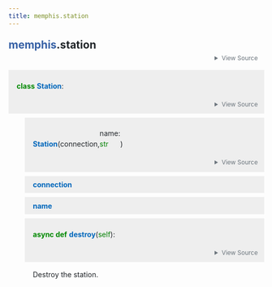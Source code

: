 ```yaml
---
title: memphis.station
---
```


<main class="pdoc">
<section class="module-info">
<h1 class="modulename">
<a href="./../memphis.html">memphis</a><wbr>.station    </h1>


<input id="mod-station-view-source" class="view-source-toggle-state" type="checkbox" aria-hidden="true" tabindex="-1">

<label class="view-source-button" for="mod-station-view-source"><span>View Source</span></label>

<div class="pdoc-code codehilite"><pre><span></span><span id="L-1"><a href="#L-1"><span class="linenos"> 1</span></a><span class="kn">import</span> <span class="nn">json</span>
</span><span id="L-2"><a href="#L-2"><span class="linenos"> 2</span></a>
</span><span id="L-3"><a href="#L-3"><span class="linenos"> 3</span></a><span class="kn">from</span> <span class="nn">memphis.exceptions</span> <span class="kn">import</span> <span class="n">MemphisError</span>
</span><span id="L-4"><a href="#L-4"><span class="linenos"> 4</span></a><span class="kn">from</span> <span class="nn">memphis.utils</span> <span class="kn">import</span> <span class="n">get_internal_name</span>
</span><span id="L-5"><a href="#L-5"><span class="linenos"> 5</span></a>
</span><span id="L-6"><a href="#L-6"><span class="linenos"> 6</span></a>
</span><span id="L-7"><a href="#L-7"><span class="linenos"> 7</span></a><span class="k">class</span> <span class="nc">Station</span><span class="p">:</span>
</span><span id="L-8"><a href="#L-8"><span class="linenos"> 8</span></a>    <span class="k">def</span> <span class="fm">__init__</span><span class="p">(</span><span class="bp">self</span><span class="p">,</span> <span class="n">connection</span><span class="p">,</span> <span class="n">name</span><span class="p">:</span> <span class="nb">str</span><span class="p">):</span>
</span><span id="L-9"><a href="#L-9"><span class="linenos"> 9</span></a>        <span class="bp">self</span><span class="o">.</span><span class="n">connection</span> <span class="o">=</span> <span class="n">connection</span>
</span><span id="L-10"><a href="#L-10"><span class="linenos">10</span></a>        <span class="bp">self</span><span class="o">.</span><span class="n">name</span> <span class="o">=</span> <span class="n">name</span><span class="o">.</span><span class="n">lower</span><span class="p">()</span>
</span><span id="L-11"><a href="#L-11"><span class="linenos">11</span></a>
</span><span id="L-12"><a href="#L-12"><span class="linenos">12</span></a>    <span class="k">async</span> <span class="k">def</span> <span class="nf">destroy</span><span class="p">(</span><span class="bp">self</span><span class="p">):</span>
</span><span id="L-13"><a href="#L-13"><span class="linenos">13</span></a><span class="w">        </span><span class="sd">&quot;&quot;&quot;Destroy the station.&quot;&quot;&quot;</span>
</span><span id="L-14"><a href="#L-14"><span class="linenos">14</span></a>        <span class="k">try</span><span class="p">:</span>
</span><span id="L-15"><a href="#L-15"><span class="linenos">15</span></a>            <span class="n">name_req</span> <span class="o">=</span> <span class="p">{</span><span class="s2">&quot;station_name&quot;</span><span class="p">:</span> <span class="bp">self</span><span class="o">.</span><span class="n">name</span><span class="p">,</span> <span class="s2">&quot;username&quot;</span><span class="p">:</span> <span class="bp">self</span><span class="o">.</span><span class="n">connection</span><span class="o">.</span><span class="n">username</span><span class="p">}</span>
</span><span id="L-16"><a href="#L-16"><span class="linenos">16</span></a>            <span class="n">station_name</span> <span class="o">=</span> <span class="n">json</span><span class="o">.</span><span class="n">dumps</span><span class="p">(</span><span class="n">name_req</span><span class="p">,</span> <span class="n">indent</span><span class="o">=</span><span class="mi">2</span><span class="p">)</span><span class="o">.</span><span class="n">encode</span><span class="p">(</span><span class="s2">&quot;utf-8&quot;</span><span class="p">)</span>
</span><span id="L-17"><a href="#L-17"><span class="linenos">17</span></a>            <span class="n">res</span> <span class="o">=</span> <span class="k">await</span> <span class="bp">self</span><span class="o">.</span><span class="n">connection</span><span class="o">.</span><span class="n">broker_manager</span><span class="o">.</span><span class="n">request</span><span class="p">(</span>
</span><span id="L-18"><a href="#L-18"><span class="linenos">18</span></a>                <span class="s2">&quot;$memphis_station_destructions&quot;</span><span class="p">,</span> <span class="n">station_name</span><span class="p">,</span> <span class="n">timeout</span><span class="o">=</span><span class="mi">5</span>
</span><span id="L-19"><a href="#L-19"><span class="linenos">19</span></a>            <span class="p">)</span>
</span><span id="L-20"><a href="#L-20"><span class="linenos">20</span></a>            <span class="n">error</span> <span class="o">=</span> <span class="n">res</span><span class="o">.</span><span class="n">data</span><span class="o">.</span><span class="n">decode</span><span class="p">(</span><span class="s2">&quot;utf-8&quot;</span><span class="p">)</span>
</span><span id="L-21"><a href="#L-21"><span class="linenos">21</span></a>            <span class="k">if</span> <span class="n">error</span> <span class="o">!=</span> <span class="s2">&quot;&quot;</span> <span class="ow">and</span> <span class="ow">not</span> <span class="s2">&quot;not exist&quot;</span> <span class="ow">in</span> <span class="n">error</span><span class="p">:</span>
</span><span id="L-22"><a href="#L-22"><span class="linenos">22</span></a>                <span class="k">raise</span> <span class="n">MemphisError</span><span class="p">(</span><span class="n">error</span><span class="p">)</span>
</span><span id="L-23"><a href="#L-23"><span class="linenos">23</span></a>
</span><span id="L-24"><a href="#L-24"><span class="linenos">24</span></a>            <span class="n">internal_station_name</span> <span class="o">=</span> <span class="n">get_internal_name</span><span class="p">(</span><span class="bp">self</span><span class="o">.</span><span class="n">name</span><span class="p">)</span>
</span><span id="L-25"><a href="#L-25"><span class="linenos">25</span></a>            <span class="n">sub</span> <span class="o">=</span> <span class="bp">self</span><span class="o">.</span><span class="n">connection</span><span class="o">.</span><span class="n">schema_updates_subs</span><span class="o">.</span><span class="n">get</span><span class="p">(</span><span class="n">internal_station_name</span><span class="p">)</span>
</span><span id="L-26"><a href="#L-26"><span class="linenos">26</span></a>            <span class="n">task</span> <span class="o">=</span> <span class="bp">self</span><span class="o">.</span><span class="n">connection</span><span class="o">.</span><span class="n">schema_tasks</span><span class="o">.</span><span class="n">get</span><span class="p">(</span><span class="n">internal_station_name</span><span class="p">)</span>
</span><span id="L-27"><a href="#L-27"><span class="linenos">27</span></a>            <span class="k">if</span> <span class="n">internal_station_name</span> <span class="ow">in</span> <span class="bp">self</span><span class="o">.</span><span class="n">connection</span><span class="o">.</span><span class="n">schema_updates_data</span><span class="p">:</span>
</span><span id="L-28"><a href="#L-28"><span class="linenos">28</span></a>                <span class="k">del</span> <span class="bp">self</span><span class="o">.</span><span class="n">connection</span><span class="o">.</span><span class="n">schema_updates_data</span><span class="p">[</span><span class="n">internal_station_name</span><span class="p">]</span>
</span><span id="L-29"><a href="#L-29"><span class="linenos">29</span></a>            <span class="k">if</span> <span class="n">internal_station_name</span> <span class="ow">in</span> <span class="bp">self</span><span class="o">.</span><span class="n">connection</span><span class="o">.</span><span class="n">schema_updates_subs</span><span class="p">:</span>
</span><span id="L-30"><a href="#L-30"><span class="linenos">30</span></a>                <span class="k">del</span> <span class="bp">self</span><span class="o">.</span><span class="n">connection</span><span class="o">.</span><span class="n">schema_updates_subs</span><span class="p">[</span><span class="n">internal_station_name</span><span class="p">]</span>
</span><span id="L-31"><a href="#L-31"><span class="linenos">31</span></a>            <span class="k">if</span> <span class="n">internal_station_name</span> <span class="ow">in</span> <span class="bp">self</span><span class="o">.</span><span class="n">connection</span><span class="o">.</span><span class="n">producers_per_station</span><span class="p">:</span>
</span><span id="L-32"><a href="#L-32"><span class="linenos">32</span></a>                <span class="k">del</span> <span class="bp">self</span><span class="o">.</span><span class="n">connection</span><span class="o">.</span><span class="n">producers_per_station</span><span class="p">[</span><span class="n">internal_station_name</span><span class="p">]</span>
</span><span id="L-33"><a href="#L-33"><span class="linenos">33</span></a>            <span class="k">if</span> <span class="n">internal_station_name</span> <span class="ow">in</span> <span class="bp">self</span><span class="o">.</span><span class="n">connection</span><span class="o">.</span><span class="n">schema_tasks</span><span class="p">:</span>
</span><span id="L-34"><a href="#L-34"><span class="linenos">34</span></a>                <span class="k">del</span> <span class="bp">self</span><span class="o">.</span><span class="n">connection</span><span class="o">.</span><span class="n">schema_tasks</span><span class="p">[</span><span class="n">internal_station_name</span><span class="p">]</span>
</span><span id="L-35"><a href="#L-35"><span class="linenos">35</span></a>            <span class="k">if</span> <span class="n">task</span> <span class="ow">is</span> <span class="ow">not</span> <span class="kc">None</span><span class="p">:</span>
</span><span id="L-36"><a href="#L-36"><span class="linenos">36</span></a>                <span class="n">task</span><span class="o">.</span><span class="n">cancel</span><span class="p">()</span>
</span><span id="L-37"><a href="#L-37"><span class="linenos">37</span></a>            <span class="k">if</span> <span class="n">sub</span> <span class="ow">is</span> <span class="ow">not</span> <span class="kc">None</span><span class="p">:</span>
</span><span id="L-38"><a href="#L-38"><span class="linenos">38</span></a>                <span class="k">await</span> <span class="n">sub</span><span class="o">.</span><span class="n">unsubscribe</span><span class="p">()</span>
</span><span id="L-39"><a href="#L-39"><span class="linenos">39</span></a>
</span><span id="L-40"><a href="#L-40"><span class="linenos">40</span></a>            <span class="bp">self</span><span class="o">.</span><span class="n">connection</span><span class="o">.</span><span class="n">producers_map</span> <span class="o">=</span> <span class="p">{</span>
</span><span id="L-41"><a href="#L-41"><span class="linenos">41</span></a>                <span class="n">k</span><span class="p">:</span> <span class="n">v</span>
</span><span id="L-42"><a href="#L-42"><span class="linenos">42</span></a>                <span class="k">for</span> <span class="n">k</span><span class="p">,</span> <span class="n">v</span> <span class="ow">in</span> <span class="bp">self</span><span class="o">.</span><span class="n">connection</span><span class="o">.</span><span class="n">producers_map</span><span class="o">.</span><span class="n">items</span><span class="p">()</span>
</span><span id="L-43"><a href="#L-43"><span class="linenos">43</span></a>                <span class="k">if</span> <span class="bp">self</span><span class="o">.</span><span class="n">name</span> <span class="ow">not</span> <span class="ow">in</span> <span class="n">k</span>
</span><span id="L-44"><a href="#L-44"><span class="linenos">44</span></a>            <span class="p">}</span>
</span><span id="L-45"><a href="#L-45"><span class="linenos">45</span></a>
</span><span id="L-46"><a href="#L-46"><span class="linenos">46</span></a>            <span class="bp">self</span><span class="o">.</span><span class="n">connection</span><span class="o">.</span><span class="n">consumers_map</span> <span class="o">=</span> <span class="p">{</span>
</span><span id="L-47"><a href="#L-47"><span class="linenos">47</span></a>                <span class="n">k</span><span class="p">:</span> <span class="n">v</span>
</span><span id="L-48"><a href="#L-48"><span class="linenos">48</span></a>                <span class="k">for</span> <span class="n">k</span><span class="p">,</span> <span class="n">v</span> <span class="ow">in</span> <span class="bp">self</span><span class="o">.</span><span class="n">connection</span><span class="o">.</span><span class="n">consumers_map</span><span class="o">.</span><span class="n">items</span><span class="p">()</span>
</span><span id="L-49"><a href="#L-49"><span class="linenos">49</span></a>                <span class="k">if</span> <span class="bp">self</span><span class="o">.</span><span class="n">name</span> <span class="ow">not</span> <span class="ow">in</span> <span class="n">k</span>
</span><span id="L-50"><a href="#L-50"><span class="linenos">50</span></a>            <span class="p">}</span>
</span><span id="L-51"><a href="#L-51"><span class="linenos">51</span></a>
</span><span id="L-52"><a href="#L-52"><span class="linenos">52</span></a>        <span class="k">except</span> <span class="ne">Exception</span> <span class="k">as</span> <span class="n">e</span><span class="p">:</span>
</span><span id="L-53"><a href="#L-53"><span class="linenos">53</span></a>            <span class="k">raise</span> <span class="n">MemphisError</span><span class="p">(</span><span class="nb">str</span><span class="p">(</span><span class="n">e</span><span class="p">))</span> <span class="kn">from</span> <span class="nn">e</span>
</span></pre></div>


</section>
<section id="Station">
<input id="Station-view-source" class="view-source-toggle-state" type="checkbox" aria-hidden="true" tabindex="-1">
<div class="attr class">

<span class="def">class</span>
<span class="name">Station</span>:

<label class="view-source-button" for="Station-view-source"><span>View Source</span></label>

</div>
<a class="headerlink" href="#Station"></a>
<div class="pdoc-code codehilite"><pre><span></span><span id="Station-8"><a href="#Station-8"><span class="linenos"> 8</span></a><span class="k">class</span> <span class="nc">Station</span><span class="p">:</span>
</span><span id="Station-9"><a href="#Station-9"><span class="linenos"> 9</span></a>    <span class="k">def</span> <span class="fm">__init__</span><span class="p">(</span><span class="bp">self</span><span class="p">,</span> <span class="n">connection</span><span class="p">,</span> <span class="n">name</span><span class="p">:</span> <span class="nb">str</span><span class="p">):</span>
</span><span id="Station-10"><a href="#Station-10"><span class="linenos">10</span></a>        <span class="bp">self</span><span class="o">.</span><span class="n">connection</span> <span class="o">=</span> <span class="n">connection</span>
</span><span id="Station-11"><a href="#Station-11"><span class="linenos">11</span></a>        <span class="bp">self</span><span class="o">.</span><span class="n">name</span> <span class="o">=</span> <span class="n">name</span><span class="o">.</span><span class="n">lower</span><span class="p">()</span>
</span><span id="Station-12"><a href="#Station-12"><span class="linenos">12</span></a>
</span><span id="Station-13"><a href="#Station-13"><span class="linenos">13</span></a>    <span class="k">async</span> <span class="k">def</span> <span class="nf">destroy</span><span class="p">(</span><span class="bp">self</span><span class="p">):</span>
</span><span id="Station-14"><a href="#Station-14"><span class="linenos">14</span></a><span class="w">        </span><span class="sd">&quot;&quot;&quot;Destroy the station.&quot;&quot;&quot;</span>
</span><span id="Station-15"><a href="#Station-15"><span class="linenos">15</span></a>        <span class="k">try</span><span class="p">:</span>
</span><span id="Station-16"><a href="#Station-16"><span class="linenos">16</span></a>            <span class="n">name_req</span> <span class="o">=</span> <span class="p">{</span><span class="s2">&quot;station_name&quot;</span><span class="p">:</span> <span class="bp">self</span><span class="o">.</span><span class="n">name</span><span class="p">,</span> <span class="s2">&quot;username&quot;</span><span class="p">:</span> <span class="bp">self</span><span class="o">.</span><span class="n">connection</span><span class="o">.</span><span class="n">username</span><span class="p">}</span>
</span><span id="Station-17"><a href="#Station-17"><span class="linenos">17</span></a>            <span class="n">station_name</span> <span class="o">=</span> <span class="n">json</span><span class="o">.</span><span class="n">dumps</span><span class="p">(</span><span class="n">name_req</span><span class="p">,</span> <span class="n">indent</span><span class="o">=</span><span class="mi">2</span><span class="p">)</span><span class="o">.</span><span class="n">encode</span><span class="p">(</span><span class="s2">&quot;utf-8&quot;</span><span class="p">)</span>
</span><span id="Station-18"><a href="#Station-18"><span class="linenos">18</span></a>            <span class="n">res</span> <span class="o">=</span> <span class="k">await</span> <span class="bp">self</span><span class="o">.</span><span class="n">connection</span><span class="o">.</span><span class="n">broker_manager</span><span class="o">.</span><span class="n">request</span><span class="p">(</span>
</span><span id="Station-19"><a href="#Station-19"><span class="linenos">19</span></a>                <span class="s2">&quot;$memphis_station_destructions&quot;</span><span class="p">,</span> <span class="n">station_name</span><span class="p">,</span> <span class="n">timeout</span><span class="o">=</span><span class="mi">5</span>
</span><span id="Station-20"><a href="#Station-20"><span class="linenos">20</span></a>            <span class="p">)</span>
</span><span id="Station-21"><a href="#Station-21"><span class="linenos">21</span></a>            <span class="n">error</span> <span class="o">=</span> <span class="n">res</span><span class="o">.</span><span class="n">data</span><span class="o">.</span><span class="n">decode</span><span class="p">(</span><span class="s2">&quot;utf-8&quot;</span><span class="p">)</span>
</span><span id="Station-22"><a href="#Station-22"><span class="linenos">22</span></a>            <span class="k">if</span> <span class="n">error</span> <span class="o">!=</span> <span class="s2">&quot;&quot;</span> <span class="ow">and</span> <span class="ow">not</span> <span class="s2">&quot;not exist&quot;</span> <span class="ow">in</span> <span class="n">error</span><span class="p">:</span>
</span><span id="Station-23"><a href="#Station-23"><span class="linenos">23</span></a>                <span class="k">raise</span> <span class="n">MemphisError</span><span class="p">(</span><span class="n">error</span><span class="p">)</span>
</span><span id="Station-24"><a href="#Station-24"><span class="linenos">24</span></a>
</span><span id="Station-25"><a href="#Station-25"><span class="linenos">25</span></a>            <span class="n">internal_station_name</span> <span class="o">=</span> <span class="n">get_internal_name</span><span class="p">(</span><span class="bp">self</span><span class="o">.</span><span class="n">name</span><span class="p">)</span>
</span><span id="Station-26"><a href="#Station-26"><span class="linenos">26</span></a>            <span class="n">sub</span> <span class="o">=</span> <span class="bp">self</span><span class="o">.</span><span class="n">connection</span><span class="o">.</span><span class="n">schema_updates_subs</span><span class="o">.</span><span class="n">get</span><span class="p">(</span><span class="n">internal_station_name</span><span class="p">)</span>
</span><span id="Station-27"><a href="#Station-27"><span class="linenos">27</span></a>            <span class="n">task</span> <span class="o">=</span> <span class="bp">self</span><span class="o">.</span><span class="n">connection</span><span class="o">.</span><span class="n">schema_tasks</span><span class="o">.</span><span class="n">get</span><span class="p">(</span><span class="n">internal_station_name</span><span class="p">)</span>
</span><span id="Station-28"><a href="#Station-28"><span class="linenos">28</span></a>            <span class="k">if</span> <span class="n">internal_station_name</span> <span class="ow">in</span> <span class="bp">self</span><span class="o">.</span><span class="n">connection</span><span class="o">.</span><span class="n">schema_updates_data</span><span class="p">:</span>
</span><span id="Station-29"><a href="#Station-29"><span class="linenos">29</span></a>                <span class="k">del</span> <span class="bp">self</span><span class="o">.</span><span class="n">connection</span><span class="o">.</span><span class="n">schema_updates_data</span><span class="p">[</span><span class="n">internal_station_name</span><span class="p">]</span>
</span><span id="Station-30"><a href="#Station-30"><span class="linenos">30</span></a>            <span class="k">if</span> <span class="n">internal_station_name</span> <span class="ow">in</span> <span class="bp">self</span><span class="o">.</span><span class="n">connection</span><span class="o">.</span><span class="n">schema_updates_subs</span><span class="p">:</span>
</span><span id="Station-31"><a href="#Station-31"><span class="linenos">31</span></a>                <span class="k">del</span> <span class="bp">self</span><span class="o">.</span><span class="n">connection</span><span class="o">.</span><span class="n">schema_updates_subs</span><span class="p">[</span><span class="n">internal_station_name</span><span class="p">]</span>
</span><span id="Station-32"><a href="#Station-32"><span class="linenos">32</span></a>            <span class="k">if</span> <span class="n">internal_station_name</span> <span class="ow">in</span> <span class="bp">self</span><span class="o">.</span><span class="n">connection</span><span class="o">.</span><span class="n">producers_per_station</span><span class="p">:</span>
</span><span id="Station-33"><a href="#Station-33"><span class="linenos">33</span></a>                <span class="k">del</span> <span class="bp">self</span><span class="o">.</span><span class="n">connection</span><span class="o">.</span><span class="n">producers_per_station</span><span class="p">[</span><span class="n">internal_station_name</span><span class="p">]</span>
</span><span id="Station-34"><a href="#Station-34"><span class="linenos">34</span></a>            <span class="k">if</span> <span class="n">internal_station_name</span> <span class="ow">in</span> <span class="bp">self</span><span class="o">.</span><span class="n">connection</span><span class="o">.</span><span class="n">schema_tasks</span><span class="p">:</span>
</span><span id="Station-35"><a href="#Station-35"><span class="linenos">35</span></a>                <span class="k">del</span> <span class="bp">self</span><span class="o">.</span><span class="n">connection</span><span class="o">.</span><span class="n">schema_tasks</span><span class="p">[</span><span class="n">internal_station_name</span><span class="p">]</span>
</span><span id="Station-36"><a href="#Station-36"><span class="linenos">36</span></a>            <span class="k">if</span> <span class="n">task</span> <span class="ow">is</span> <span class="ow">not</span> <span class="kc">None</span><span class="p">:</span>
</span><span id="Station-37"><a href="#Station-37"><span class="linenos">37</span></a>                <span class="n">task</span><span class="o">.</span><span class="n">cancel</span><span class="p">()</span>
</span><span id="Station-38"><a href="#Station-38"><span class="linenos">38</span></a>            <span class="k">if</span> <span class="n">sub</span> <span class="ow">is</span> <span class="ow">not</span> <span class="kc">None</span><span class="p">:</span>
</span><span id="Station-39"><a href="#Station-39"><span class="linenos">39</span></a>                <span class="k">await</span> <span class="n">sub</span><span class="o">.</span><span class="n">unsubscribe</span><span class="p">()</span>
</span><span id="Station-40"><a href="#Station-40"><span class="linenos">40</span></a>
</span><span id="Station-41"><a href="#Station-41"><span class="linenos">41</span></a>            <span class="bp">self</span><span class="o">.</span><span class="n">connection</span><span class="o">.</span><span class="n">producers_map</span> <span class="o">=</span> <span class="p">{</span>
</span><span id="Station-42"><a href="#Station-42"><span class="linenos">42</span></a>                <span class="n">k</span><span class="p">:</span> <span class="n">v</span>
</span><span id="Station-43"><a href="#Station-43"><span class="linenos">43</span></a>                <span class="k">for</span> <span class="n">k</span><span class="p">,</span> <span class="n">v</span> <span class="ow">in</span> <span class="bp">self</span><span class="o">.</span><span class="n">connection</span><span class="o">.</span><span class="n">producers_map</span><span class="o">.</span><span class="n">items</span><span class="p">()</span>
</span><span id="Station-44"><a href="#Station-44"><span class="linenos">44</span></a>                <span class="k">if</span> <span class="bp">self</span><span class="o">.</span><span class="n">name</span> <span class="ow">not</span> <span class="ow">in</span> <span class="n">k</span>
</span><span id="Station-45"><a href="#Station-45"><span class="linenos">45</span></a>            <span class="p">}</span>
</span><span id="Station-46"><a href="#Station-46"><span class="linenos">46</span></a>
</span><span id="Station-47"><a href="#Station-47"><span class="linenos">47</span></a>            <span class="bp">self</span><span class="o">.</span><span class="n">connection</span><span class="o">.</span><span class="n">consumers_map</span> <span class="o">=</span> <span class="p">{</span>
</span><span id="Station-48"><a href="#Station-48"><span class="linenos">48</span></a>                <span class="n">k</span><span class="p">:</span> <span class="n">v</span>
</span><span id="Station-49"><a href="#Station-49"><span class="linenos">49</span></a>                <span class="k">for</span> <span class="n">k</span><span class="p">,</span> <span class="n">v</span> <span class="ow">in</span> <span class="bp">self</span><span class="o">.</span><span class="n">connection</span><span class="o">.</span><span class="n">consumers_map</span><span class="o">.</span><span class="n">items</span><span class="p">()</span>
</span><span id="Station-50"><a href="#Station-50"><span class="linenos">50</span></a>                <span class="k">if</span> <span class="bp">self</span><span class="o">.</span><span class="n">name</span> <span class="ow">not</span> <span class="ow">in</span> <span class="n">k</span>
</span><span id="Station-51"><a href="#Station-51"><span class="linenos">51</span></a>            <span class="p">}</span>
</span><span id="Station-52"><a href="#Station-52"><span class="linenos">52</span></a>
</span><span id="Station-53"><a href="#Station-53"><span class="linenos">53</span></a>        <span class="k">except</span> <span class="ne">Exception</span> <span class="k">as</span> <span class="n">e</span><span class="p">:</span>
</span><span id="Station-54"><a href="#Station-54"><span class="linenos">54</span></a>            <span class="k">raise</span> <span class="n">MemphisError</span><span class="p">(</span><span class="nb">str</span><span class="p">(</span><span class="n">e</span><span class="p">))</span> <span class="kn">from</span> <span class="nn">e</span>
</span></pre></div>




<div id="Station.__init__" class="classattr">
<input id="Station.__init__-view-source" class="view-source-toggle-state" type="checkbox" aria-hidden="true" tabindex="-1">
<div class="attr function">

<span class="name">Station</span><span class="signature pdoc-code condensed">(<span class="param"><span class="n">connection</span>, </span><span class="param"><span class="n">name</span><span class="p">:</span> <span class="nb">str</span></span>)</span>

<label class="view-source-button" for="Station.__init__-view-source"><span>View Source</span></label>

</div>
<a class="headerlink" href="#Station.__init__"></a>
<div class="pdoc-code codehilite"><pre><span></span><span id="Station.__init__-9"><a href="#Station.__init__-9"><span class="linenos"> 9</span></a>    <span class="k">def</span> <span class="fm">__init__</span><span class="p">(</span><span class="bp">self</span><span class="p">,</span> <span class="n">connection</span><span class="p">,</span> <span class="n">name</span><span class="p">:</span> <span class="nb">str</span><span class="p">):</span>
</span><span id="Station.__init__-10"><a href="#Station.__init__-10"><span class="linenos">10</span></a>        <span class="bp">self</span><span class="o">.</span><span class="n">connection</span> <span class="o">=</span> <span class="n">connection</span>
</span><span id="Station.__init__-11"><a href="#Station.__init__-11"><span class="linenos">11</span></a>        <span class="bp">self</span><span class="o">.</span><span class="n">name</span> <span class="o">=</span> <span class="n">name</span><span class="o">.</span><span class="n">lower</span><span class="p">()</span>
</span></pre></div>




</div>
<div id="Station.connection" class="classattr">
<div class="attr variable">
<span class="name">connection</span>


</div>
<a class="headerlink" href="#Station.connection"></a>



</div>
<div id="Station.name" class="classattr">
<div class="attr variable">
<span class="name">name</span>


</div>
<a class="headerlink" href="#Station.name"></a>



</div>
<div id="Station.destroy" class="classattr">
<input id="Station.destroy-view-source" class="view-source-toggle-state" type="checkbox" aria-hidden="true" tabindex="-1">
<div class="attr function">

<span class="def">async def</span>
<span class="name">destroy</span><span class="signature pdoc-code condensed">(<span class="param"><span class="bp">self</span></span><span class="return-annotation">):</span></span>

<label class="view-source-button" for="Station.destroy-view-source"><span>View Source</span></label>

</div>
<a class="headerlink" href="#Station.destroy"></a>
<div class="pdoc-code codehilite"><pre><span></span><span id="Station.destroy-13"><a href="#Station.destroy-13"><span class="linenos">13</span></a>    <span class="k">async</span> <span class="k">def</span> <span class="nf">destroy</span><span class="p">(</span><span class="bp">self</span><span class="p">):</span>
</span><span id="Station.destroy-14"><a href="#Station.destroy-14"><span class="linenos">14</span></a><span class="w">        </span><span class="sd">&quot;&quot;&quot;Destroy the station.&quot;&quot;&quot;</span>
</span><span id="Station.destroy-15"><a href="#Station.destroy-15"><span class="linenos">15</span></a>        <span class="k">try</span><span class="p">:</span>
</span><span id="Station.destroy-16"><a href="#Station.destroy-16"><span class="linenos">16</span></a>            <span class="n">name_req</span> <span class="o">=</span> <span class="p">{</span><span class="s2">&quot;station_name&quot;</span><span class="p">:</span> <span class="bp">self</span><span class="o">.</span><span class="n">name</span><span class="p">,</span> <span class="s2">&quot;username&quot;</span><span class="p">:</span> <span class="bp">self</span><span class="o">.</span><span class="n">connection</span><span class="o">.</span><span class="n">username</span><span class="p">}</span>
</span><span id="Station.destroy-17"><a href="#Station.destroy-17"><span class="linenos">17</span></a>            <span class="n">station_name</span> <span class="o">=</span> <span class="n">json</span><span class="o">.</span><span class="n">dumps</span><span class="p">(</span><span class="n">name_req</span><span class="p">,</span> <span class="n">indent</span><span class="o">=</span><span class="mi">2</span><span class="p">)</span><span class="o">.</span><span class="n">encode</span><span class="p">(</span><span class="s2">&quot;utf-8&quot;</span><span class="p">)</span>
</span><span id="Station.destroy-18"><a href="#Station.destroy-18"><span class="linenos">18</span></a>            <span class="n">res</span> <span class="o">=</span> <span class="k">await</span> <span class="bp">self</span><span class="o">.</span><span class="n">connection</span><span class="o">.</span><span class="n">broker_manager</span><span class="o">.</span><span class="n">request</span><span class="p">(</span>
</span><span id="Station.destroy-19"><a href="#Station.destroy-19"><span class="linenos">19</span></a>                <span class="s2">&quot;$memphis_station_destructions&quot;</span><span class="p">,</span> <span class="n">station_name</span><span class="p">,</span> <span class="n">timeout</span><span class="o">=</span><span class="mi">5</span>
</span><span id="Station.destroy-20"><a href="#Station.destroy-20"><span class="linenos">20</span></a>            <span class="p">)</span>
</span><span id="Station.destroy-21"><a href="#Station.destroy-21"><span class="linenos">21</span></a>            <span class="n">error</span> <span class="o">=</span> <span class="n">res</span><span class="o">.</span><span class="n">data</span><span class="o">.</span><span class="n">decode</span><span class="p">(</span><span class="s2">&quot;utf-8&quot;</span><span class="p">)</span>
</span><span id="Station.destroy-22"><a href="#Station.destroy-22"><span class="linenos">22</span></a>            <span class="k">if</span> <span class="n">error</span> <span class="o">!=</span> <span class="s2">&quot;&quot;</span> <span class="ow">and</span> <span class="ow">not</span> <span class="s2">&quot;not exist&quot;</span> <span class="ow">in</span> <span class="n">error</span><span class="p">:</span>
</span><span id="Station.destroy-23"><a href="#Station.destroy-23"><span class="linenos">23</span></a>                <span class="k">raise</span> <span class="n">MemphisError</span><span class="p">(</span><span class="n">error</span><span class="p">)</span>
</span><span id="Station.destroy-24"><a href="#Station.destroy-24"><span class="linenos">24</span></a>
</span><span id="Station.destroy-25"><a href="#Station.destroy-25"><span class="linenos">25</span></a>            <span class="n">internal_station_name</span> <span class="o">=</span> <span class="n">get_internal_name</span><span class="p">(</span><span class="bp">self</span><span class="o">.</span><span class="n">name</span><span class="p">)</span>
</span><span id="Station.destroy-26"><a href="#Station.destroy-26"><span class="linenos">26</span></a>            <span class="n">sub</span> <span class="o">=</span> <span class="bp">self</span><span class="o">.</span><span class="n">connection</span><span class="o">.</span><span class="n">schema_updates_subs</span><span class="o">.</span><span class="n">get</span><span class="p">(</span><span class="n">internal_station_name</span><span class="p">)</span>
</span><span id="Station.destroy-27"><a href="#Station.destroy-27"><span class="linenos">27</span></a>            <span class="n">task</span> <span class="o">=</span> <span class="bp">self</span><span class="o">.</span><span class="n">connection</span><span class="o">.</span><span class="n">schema_tasks</span><span class="o">.</span><span class="n">get</span><span class="p">(</span><span class="n">internal_station_name</span><span class="p">)</span>
</span><span id="Station.destroy-28"><a href="#Station.destroy-28"><span class="linenos">28</span></a>            <span class="k">if</span> <span class="n">internal_station_name</span> <span class="ow">in</span> <span class="bp">self</span><span class="o">.</span><span class="n">connection</span><span class="o">.</span><span class="n">schema_updates_data</span><span class="p">:</span>
</span><span id="Station.destroy-29"><a href="#Station.destroy-29"><span class="linenos">29</span></a>                <span class="k">del</span> <span class="bp">self</span><span class="o">.</span><span class="n">connection</span><span class="o">.</span><span class="n">schema_updates_data</span><span class="p">[</span><span class="n">internal_station_name</span><span class="p">]</span>
</span><span id="Station.destroy-30"><a href="#Station.destroy-30"><span class="linenos">30</span></a>            <span class="k">if</span> <span class="n">internal_station_name</span> <span class="ow">in</span> <span class="bp">self</span><span class="o">.</span><span class="n">connection</span><span class="o">.</span><span class="n">schema_updates_subs</span><span class="p">:</span>
</span><span id="Station.destroy-31"><a href="#Station.destroy-31"><span class="linenos">31</span></a>                <span class="k">del</span> <span class="bp">self</span><span class="o">.</span><span class="n">connection</span><span class="o">.</span><span class="n">schema_updates_subs</span><span class="p">[</span><span class="n">internal_station_name</span><span class="p">]</span>
</span><span id="Station.destroy-32"><a href="#Station.destroy-32"><span class="linenos">32</span></a>            <span class="k">if</span> <span class="n">internal_station_name</span> <span class="ow">in</span> <span class="bp">self</span><span class="o">.</span><span class="n">connection</span><span class="o">.</span><span class="n">producers_per_station</span><span class="p">:</span>
</span><span id="Station.destroy-33"><a href="#Station.destroy-33"><span class="linenos">33</span></a>                <span class="k">del</span> <span class="bp">self</span><span class="o">.</span><span class="n">connection</span><span class="o">.</span><span class="n">producers_per_station</span><span class="p">[</span><span class="n">internal_station_name</span><span class="p">]</span>
</span><span id="Station.destroy-34"><a href="#Station.destroy-34"><span class="linenos">34</span></a>            <span class="k">if</span> <span class="n">internal_station_name</span> <span class="ow">in</span> <span class="bp">self</span><span class="o">.</span><span class="n">connection</span><span class="o">.</span><span class="n">schema_tasks</span><span class="p">:</span>
</span><span id="Station.destroy-35"><a href="#Station.destroy-35"><span class="linenos">35</span></a>                <span class="k">del</span> <span class="bp">self</span><span class="o">.</span><span class="n">connection</span><span class="o">.</span><span class="n">schema_tasks</span><span class="p">[</span><span class="n">internal_station_name</span><span class="p">]</span>
</span><span id="Station.destroy-36"><a href="#Station.destroy-36"><span class="linenos">36</span></a>            <span class="k">if</span> <span class="n">task</span> <span class="ow">is</span> <span class="ow">not</span> <span class="kc">None</span><span class="p">:</span>
</span><span id="Station.destroy-37"><a href="#Station.destroy-37"><span class="linenos">37</span></a>                <span class="n">task</span><span class="o">.</span><span class="n">cancel</span><span class="p">()</span>
</span><span id="Station.destroy-38"><a href="#Station.destroy-38"><span class="linenos">38</span></a>            <span class="k">if</span> <span class="n">sub</span> <span class="ow">is</span> <span class="ow">not</span> <span class="kc">None</span><span class="p">:</span>
</span><span id="Station.destroy-39"><a href="#Station.destroy-39"><span class="linenos">39</span></a>                <span class="k">await</span> <span class="n">sub</span><span class="o">.</span><span class="n">unsubscribe</span><span class="p">()</span>
</span><span id="Station.destroy-40"><a href="#Station.destroy-40"><span class="linenos">40</span></a>
</span><span id="Station.destroy-41"><a href="#Station.destroy-41"><span class="linenos">41</span></a>            <span class="bp">self</span><span class="o">.</span><span class="n">connection</span><span class="o">.</span><span class="n">producers_map</span> <span class="o">=</span> <span class="p">{</span>
</span><span id="Station.destroy-42"><a href="#Station.destroy-42"><span class="linenos">42</span></a>                <span class="n">k</span><span class="p">:</span> <span class="n">v</span>
</span><span id="Station.destroy-43"><a href="#Station.destroy-43"><span class="linenos">43</span></a>                <span class="k">for</span> <span class="n">k</span><span class="p">,</span> <span class="n">v</span> <span class="ow">in</span> <span class="bp">self</span><span class="o">.</span><span class="n">connection</span><span class="o">.</span><span class="n">producers_map</span><span class="o">.</span><span class="n">items</span><span class="p">()</span>
</span><span id="Station.destroy-44"><a href="#Station.destroy-44"><span class="linenos">44</span></a>                <span class="k">if</span> <span class="bp">self</span><span class="o">.</span><span class="n">name</span> <span class="ow">not</span> <span class="ow">in</span> <span class="n">k</span>
</span><span id="Station.destroy-45"><a href="#Station.destroy-45"><span class="linenos">45</span></a>            <span class="p">}</span>
</span><span id="Station.destroy-46"><a href="#Station.destroy-46"><span class="linenos">46</span></a>
</span><span id="Station.destroy-47"><a href="#Station.destroy-47"><span class="linenos">47</span></a>            <span class="bp">self</span><span class="o">.</span><span class="n">connection</span><span class="o">.</span><span class="n">consumers_map</span> <span class="o">=</span> <span class="p">{</span>
</span><span id="Station.destroy-48"><a href="#Station.destroy-48"><span class="linenos">48</span></a>                <span class="n">k</span><span class="p">:</span> <span class="n">v</span>
</span><span id="Station.destroy-49"><a href="#Station.destroy-49"><span class="linenos">49</span></a>                <span class="k">for</span> <span class="n">k</span><span class="p">,</span> <span class="n">v</span> <span class="ow">in</span> <span class="bp">self</span><span class="o">.</span><span class="n">connection</span><span class="o">.</span><span class="n">consumers_map</span><span class="o">.</span><span class="n">items</span><span class="p">()</span>
</span><span id="Station.destroy-50"><a href="#Station.destroy-50"><span class="linenos">50</span></a>                <span class="k">if</span> <span class="bp">self</span><span class="o">.</span><span class="n">name</span> <span class="ow">not</span> <span class="ow">in</span> <span class="n">k</span>
</span><span id="Station.destroy-51"><a href="#Station.destroy-51"><span class="linenos">51</span></a>            <span class="p">}</span>
</span><span id="Station.destroy-52"><a href="#Station.destroy-52"><span class="linenos">52</span></a>
</span><span id="Station.destroy-53"><a href="#Station.destroy-53"><span class="linenos">53</span></a>        <span class="k">except</span> <span class="ne">Exception</span> <span class="k">as</span> <span class="n">e</span><span class="p">:</span>
</span><span id="Station.destroy-54"><a href="#Station.destroy-54"><span class="linenos">54</span></a>            <span class="k">raise</span> <span class="n">MemphisError</span><span class="p">(</span><span class="nb">str</span><span class="p">(</span><span class="n">e</span><span class="p">))</span> <span class="kn">from</span> <span class="nn">e</span>
</span></pre></div>


<div class="docstring"><p>Destroy the station.</p>
</div>


</div>
</section>
</main>


<style>pre{line-height:125%;}span.linenos{color:inherit; background-color:transparent; padding-left:5px; padding-right:20px;}.pdoc-code .hll{background-color:#ffffcc}.pdoc-code{background:#f8f8f8;}.pdoc-code .c{color:#3D7B7B; font-style:italic}.pdoc-code .err{border:1px solid #FF0000}.pdoc-code .k{color:#008000; font-weight:bold}.pdoc-code .o{color:#666666}.pdoc-code .ch{color:#3D7B7B; font-style:italic}.pdoc-code .cm{color:#3D7B7B; font-style:italic}.pdoc-code .cp{color:#9C6500}.pdoc-code .cpf{color:#3D7B7B; font-style:italic}.pdoc-code .c1{color:#3D7B7B; font-style:italic}.pdoc-code .cs{color:#3D7B7B; font-style:italic}.pdoc-code .gd{color:#A00000}.pdoc-code .ge{font-style:italic}.pdoc-code .gr{color:#E40000}.pdoc-code .gh{color:#000080; font-weight:bold}.pdoc-code .gi{color:#008400}.pdoc-code .go{color:#717171}.pdoc-code .gp{color:#000080; font-weight:bold}.pdoc-code .gs{font-weight:bold}.pdoc-code .gu{color:#800080; font-weight:bold}.pdoc-code .gt{color:#0044DD}.pdoc-code .kc{color:#008000; font-weight:bold}.pdoc-code .kd{color:#008000; font-weight:bold}.pdoc-code .kn{color:#008000; font-weight:bold}.pdoc-code .kp{color:#008000}.pdoc-code .kr{color:#008000; font-weight:bold}.pdoc-code .kt{color:#B00040}.pdoc-code .m{color:#666666}.pdoc-code .s{color:#BA2121}.pdoc-code .na{color:#687822}.pdoc-code .nb{color:#008000}.pdoc-code .nc{color:#0000FF; font-weight:bold}.pdoc-code .no{color:#880000}.pdoc-code .nd{color:#AA22FF}.pdoc-code .ni{color:#717171; font-weight:bold}.pdoc-code .ne{color:#CB3F38; font-weight:bold}.pdoc-code .nf{color:#0000FF}.pdoc-code .nl{color:#767600}.pdoc-code .nn{color:#0000FF; font-weight:bold}.pdoc-code .nt{color:#008000; font-weight:bold}.pdoc-code .nv{color:#19177C}.pdoc-code .ow{color:#AA22FF; font-weight:bold}.pdoc-code .w{color:#bbbbbb}.pdoc-code .mb{color:#666666}.pdoc-code .mf{color:#666666}.pdoc-code .mh{color:#666666}.pdoc-code .mi{color:#666666}.pdoc-code .mo{color:#666666}.pdoc-code .sa{color:#BA2121}.pdoc-code .sb{color:#BA2121}.pdoc-code .sc{color:#BA2121}.pdoc-code .dl{color:#BA2121}.pdoc-code .sd{color:#BA2121; font-style:italic}.pdoc-code .s2{color:#BA2121}.pdoc-code .se{color:#AA5D1F; font-weight:bold}.pdoc-code .sh{color:#BA2121}.pdoc-code .si{color:#A45A77; font-weight:bold}.pdoc-code .sx{color:#008000}.pdoc-code .sr{color:#A45A77}.pdoc-code .s1{color:#BA2121}.pdoc-code .ss{color:#19177C}.pdoc-code .bp{color:#008000}.pdoc-code .fm{color:#0000FF}.pdoc-code .vc{color:#19177C}.pdoc-code .vg{color:#19177C}.pdoc-code .vi{color:#19177C}.pdoc-code .vm{color:#19177C}.pdoc-code .il{color:#666666}</style>
<style>:root{--pdoc-background:#fff;}.pdoc{--text:#212529;--muted:#6c757d;--link:#3660a5;--link-hover:#1659c5;--code:#f8f8f8;--active:#fff598;--accent:#eee;--accent2:#c1c1c1;--nav-hover:rgba(255, 255, 255, 0.5);--name:#0066BB;--def:#008800;--annotation:#007020;}</style>
<style>.pdoc{color:var(--text);box-sizing:border-box;line-height:1.5;background:none;}.pdoc .pdoc-button{cursor:pointer;display:inline-block;border:solid black 1px;border-radius:2px;font-size:.75rem;padding:calc(0.5em - 1px) 1em;transition:100ms all;}.pdoc .pdoc-alert{padding:1rem 1rem 1rem calc(1.5rem + 24px);border:1px solid transparent;border-radius:.25rem;background-repeat:no-repeat;background-position:1rem center;margin-bottom:1rem;}.pdoc .pdoc-alert > *:last-child{margin-bottom:0;}.pdoc .pdoc-alert-note {color:#084298;background-color:#cfe2ff;border-color:#b6d4fe;background-image:url("data:image/svg+xml,%3Csvg%20xmlns%3D%22http%3A//www.w3.org/2000/svg%22%20width%3D%2224%22%20height%3D%2224%22%20fill%3D%22%23084298%22%20viewBox%3D%220%200%2016%2016%22%3E%3Cpath%20d%3D%22M8%2016A8%208%200%201%200%208%200a8%208%200%200%200%200%2016zm.93-9.412-1%204.705c-.07.34.029.533.304.533.194%200%20.487-.07.686-.246l-.088.416c-.287.346-.92.598-1.465.598-.703%200-1.002-.422-.808-1.319l.738-3.468c.064-.293.006-.399-.287-.47l-.451-.081.082-.381%202.29-.287zM8%205.5a1%201%200%201%201%200-2%201%201%200%200%201%200%202z%22/%3E%3C/svg%3E");}.pdoc .pdoc-alert-warning{color:#664d03;background-color:#fff3cd;border-color:#ffecb5;background-image:url("data:image/svg+xml,%3Csvg%20xmlns%3D%22http%3A//www.w3.org/2000/svg%22%20width%3D%2224%22%20height%3D%2224%22%20fill%3D%22%23664d03%22%20viewBox%3D%220%200%2016%2016%22%3E%3Cpath%20d%3D%22M8.982%201.566a1.13%201.13%200%200%200-1.96%200L.165%2013.233c-.457.778.091%201.767.98%201.767h13.713c.889%200%201.438-.99.98-1.767L8.982%201.566zM8%205c.535%200%20.954.462.9.995l-.35%203.507a.552.552%200%200%201-1.1%200L7.1%205.995A.905.905%200%200%201%208%205zm.002%206a1%201%200%201%201%200%202%201%201%200%200%201%200-2z%22/%3E%3C/svg%3E");}.pdoc .pdoc-alert-danger{color:#842029;background-color:#f8d7da;border-color:#f5c2c7;background-image:url("data:image/svg+xml,%3Csvg%20xmlns%3D%22http%3A//www.w3.org/2000/svg%22%20width%3D%2224%22%20height%3D%2224%22%20fill%3D%22%23842029%22%20viewBox%3D%220%200%2016%2016%22%3E%3Cpath%20d%3D%22M5.52.359A.5.5%200%200%201%206%200h4a.5.5%200%200%201%20.474.658L8.694%206H12.5a.5.5%200%200%201%20.395.807l-7%209a.5.5%200%200%201-.873-.454L6.823%209.5H3.5a.5.5%200%200%201-.48-.641l2.5-8.5z%22/%3E%3C/svg%3E");}.pdoc .visually-hidden{position:absolute !important;width:1px !important;height:1px !important;padding:0 !important;margin:-1px !important;overflow:hidden !important;clip:rect(0, 0, 0, 0) !important;white-space:nowrap !important;border:0 !important;}.pdoc h1, .pdoc h2, .pdoc h3{font-weight:300;margin:.3em 0;padding:.2em 0;}.pdoc > section:not(.module-info) h1{font-size:1.5rem;font-weight:500;}.pdoc > section:not(.module-info) h2{font-size:1.4rem;font-weight:500;}.pdoc > section:not(.module-info) h3{font-size:1.3rem;font-weight:500;}.pdoc > section:not(.module-info) h4{font-size:1.2rem;}.pdoc > section:not(.module-info) h5{font-size:1.1rem;}.pdoc a{text-decoration:none;color:var(--link);}.pdoc a:hover{color:var(--link-hover);}.pdoc blockquote{margin-left:2rem;}.pdoc pre{border-top:1px solid var(--accent2);border-bottom:1px solid var(--accent2);margin-top:0;margin-bottom:1em;padding:.5rem 0 .5rem .5rem;overflow-x:auto;background-color:var(--code);}.pdoc code{color:var(--text);padding:.2em .4em;margin:0;font-size:85%;background-color:var(--code);border-radius:6px;}.pdoc a > code{color:inherit;}.pdoc pre > code{display:inline-block;font-size:inherit;background:none;border:none;padding:0;}.pdoc > section:not(.module-info){margin-bottom:1.5rem;}.pdoc .modulename{margin-top:0;font-weight:bold;}.pdoc .modulename a{color:var(--link);transition:100ms all;}.pdoc .git-button{float:right;border:solid var(--link) 1px;}.pdoc .git-button:hover{background-color:var(--link);color:var(--pdoc-background);}.view-source-toggle-state,.view-source-toggle-state ~ .pdoc-code{display:none;}.view-source-toggle-state:checked ~ .pdoc-code{display:block;}.view-source-button{display:inline-block;float:right;font-size:.75rem;line-height:1.5rem;color:var(--muted);padding:0 .4rem 0 1.3rem;cursor:pointer;text-indent:-2px;}.view-source-button > span{visibility:hidden;}.module-info .view-source-button{float:none;display:flex;justify-content:flex-end;margin:-1.2rem .4rem -.2rem 0;}.view-source-button::before{position:absolute;content:"View Source";display:list-item;list-style-type:disclosure-closed;}.view-source-toggle-state:checked ~ .attr .view-source-button::before,.view-source-toggle-state:checked ~ .view-source-button::before{list-style-type:disclosure-open;}.pdoc .docstring{margin-bottom:1.5rem;}.pdoc section:not(.module-info) .docstring{margin-left:clamp(0rem, 5vw - 2rem, 1rem);}.pdoc .docstring .pdoc-code{margin-left:1em;margin-right:1em;}.pdoc h1:target,.pdoc h2:target,.pdoc h3:target,.pdoc h4:target,.pdoc h5:target,.pdoc h6:target,.pdoc .pdoc-code > pre > span:target{background-color:var(--active);box-shadow:-1rem 0 0 0 var(--active);}.pdoc .pdoc-code > pre > span:target{display:block;}.pdoc div:target > .attr,.pdoc section:target > .attr,.pdoc dd:target > a{background-color:var(--active);}.pdoc *{scroll-margin:2rem;}.pdoc .pdoc-code .linenos{user-select:none;}.pdoc .attr:hover{filter:contrast(0.95);}.pdoc section, .pdoc .classattr{position:relative;}.pdoc .headerlink{--width:clamp(1rem, 3vw, 2rem);position:absolute;top:0;left:calc(0rem - var(--width));transition:all 100ms ease-in-out;opacity:0;}.pdoc .headerlink::before{content:"#";display:block;text-align:center;width:var(--width);height:2.3rem;line-height:2.3rem;font-size:1.5rem;}.pdoc .attr:hover ~ .headerlink,.pdoc *:target > .headerlink,.pdoc .headerlink:hover{opacity:1;}.pdoc .attr{display:block;margin:.5rem 0 .5rem;padding:.4rem .4rem .4rem 1rem;background-color:var(--accent);overflow-x:auto;}.pdoc .classattr{margin-left:2rem;}.pdoc .name{color:var(--name);font-weight:bold;}.pdoc .def{color:var(--def);font-weight:bold;}.pdoc .signature{background-color:transparent;}.pdoc .param, .pdoc .return-annotation{white-space:pre;}.pdoc .signature.multiline .param{display:block;}.pdoc .signature.condensed .param{display:inline-block;}.pdoc .annotation{color:var(--annotation);}.pdoc .view-value-toggle-state,.pdoc .view-value-toggle-state ~ .default_value{display:none;}.pdoc .view-value-toggle-state:checked ~ .default_value{display:inherit;}.pdoc .view-value-button{font-size:.5rem;vertical-align:middle;border-style:dashed;margin-top:-0.1rem;}.pdoc .view-value-button:hover{background:white;}.pdoc .view-value-button::before{content:"show";text-align:center;width:2.2em;display:inline-block;}.pdoc .view-value-toggle-state:checked ~ .view-value-button::before{content:"hide";}.pdoc .inherited{margin-left:2rem;}.pdoc .inherited dt{font-weight:700;}.pdoc .inherited dt, .pdoc .inherited dd{display:inline;margin-left:0;margin-bottom:.5rem;}.pdoc .inherited dd:not(:last-child):after{content:", ";}.pdoc .inherited .class:before{content:"class ";}.pdoc .inherited .function a:after{content:"()";}.pdoc .search-result .docstring{overflow:auto;max-height:25vh;}.pdoc .search-result.focused > .attr{background-color:var(--active);}.pdoc .attribution{margin-top:2rem;display:block;opacity:0.5;transition:all 200ms;filter:grayscale(100%);}.pdoc .attribution:hover{opacity:1;filter:grayscale(0%);}.pdoc .attribution img{margin-left:5px;height:35px;vertical-align:middle;width:70px;transition:all 200ms;}.pdoc table{display:block;width:max-content;max-width:100%;overflow:auto;margin-bottom:1rem;}.pdoc table th{font-weight:600;}.pdoc table th, .pdoc table td{padding:6px 13px;border:1px solid var(--accent2);}</style>
